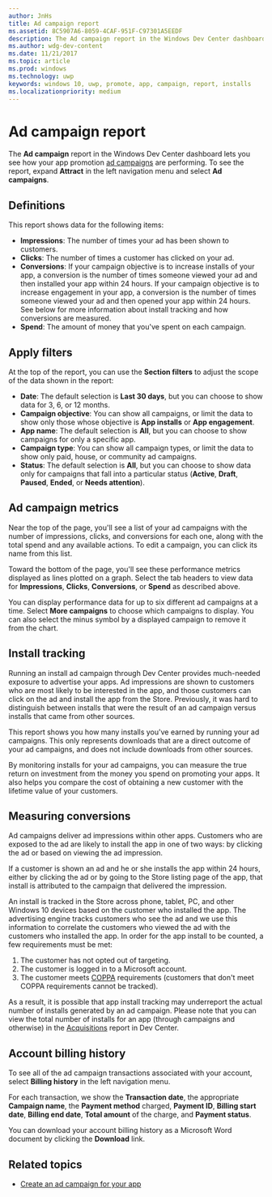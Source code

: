 ```yaml
---
author: JnHs
title: Ad campaign report
ms.assetid: 8C5907A6-8059-4CAF-951F-C97301A5EEDF
description: The Ad campaign report in the Windows Dev Center dashboard lets you see how your app promotion ad campaigns are performing.
ms.author: wdg-dev-content
ms.date: 11/21/2017
ms.topic: article
ms.prod: windows
ms.technology: uwp
keywords: windows 10, uwp, promote, app, campaign, report, installs
ms.localizationpriority: medium
---
```


# Ad campaign report

The **Ad campaign** report in the Windows Dev Center dashboard lets you see how your app promotion [ad campaigns](create-an-ad-campaign-for-your-app.md) are performing. To see the report, expand **Attract** in the left navigation menu and select **Ad campaigns**.

## Definitions

This report shows data for the following items:

-   **Impressions**: The number of times your ad has been shown to customers.
-   **Clicks**: The number of times a customer has clicked on your ad.
-   **Conversions**: If your campaign objective is to increase installs of your app, a conversion is the number of times someone viewed your ad and then installed your app within 24 hours. If your campaign objective is to increase engagement in your app, a conversion is the number of times someone viewed your ad and then opened your app within 24 hours. See below for more information about install tracking and how conversions are measured.
-   **Spend**: The amount of money that you've spent on each campaign.

## Apply filters

At the top of the report, you can use the **Section filters** to adjust the scope of the data shown in the report:

-   **Date**: The default selection is **Last 30 days**, but you can choose to show data for 3, 6, or 12 months.
-   **Campaign objective**: You can show all campaigns, or limit the data to show only those whose objective is **App installs** or **App engagement**.
-   **App name**: The default selection is **All**, but you can choose to show campaigns for only a specific app.
-   **Campaign type**: You can show all campaign types, or limit the data to show only paid, house, or community ad campaigns.
-   **Status**: The default selection is **All**, but you can choose to show data only for campaigns that fall into a particular status (**Active**, **Draft**, **Paused**, **Ended**, or **Needs attention**).


## Ad campaign metrics

Near the top of the page, you'll see a list of your ad campaigns with the number of impressions, clicks, and conversions for each one, along with the total spend and any available actions. To edit a campaign, you can click its name from this list.

Toward the bottom of the page, you'll see these performance metrics displayed as lines plotted on a graph. Select the tab headers to view data for **Impressions**, **Clicks**, **Conversions**, or **Spend** as described above.

You can display performance data for up to six different ad campaigns at a time. Select **More campaigns** to choose which campaigns to display. You can also select the minus symbol by a displayed campaign to remove it from the chart.


## Install tracking

Running an install ad campaign through Dev Center provides much-needed exposure to advertise your apps. Ad impressions are shown to customers who are most likely to be interested in the app, and those customers can click on the ad and install the app from the Store. Previously, it was hard to distinguish between installs that were the result of an ad campaign versus installs that came from other sources.

This report shows you how many installs you've earned by running your ad campaigns. This only represents downloads that are a direct outcome of your ad campaigns, and does not include downloads from other sources.

By monitoring installs for your ad campaigns, you can measure the true return on investment from the money you spend on promoting your apps. It also helps you compare the cost of obtaining a new customer with the lifetime value of your customers.


## Measuring conversions

Ad campaigns deliver ad impressions within other apps. Customers who are exposed to the ad are likely to install the app in one of two ways: by clicking the ad or based on viewing the ad impression.

If a customer is shown an ad and he or she installs the app within 24 hours, either by clicking the ad or by going to the Store listing page of the app, that install is attributed to the campaign that delivered the impression.

An install is tracked in the Store across phone, tablet, PC, and other Windows 10 devices based on the customer who installed the app. The advertising engine tracks customers who see the ad and we use this information to correlate the customers who viewed the ad with the customers who installed the app. In order for the app install to be counted, a few requirements must be met:

1.  The customer has not opted out of targeting.
2.  The customer is logged in to a Microsoft account.
3.  The customer meets [COPPA](http://go.microsoft.com/fwlink?LinkId=536558) requirements (customers that don't meet COPPA requirements cannot be tracked).

As a result, it is possible that app install tracking may underreport the actual number of installs generated by an ad campaign. Please note that you can view the total number of installs for an app (through campaigns and otherwise) in the [Acquisitions](acquisitions-report.md) report in Dev Center.


## Account billing history

To see all of the ad campaign transactions associated with your account, select **Billing history** in the left navigation menu.

For each transaction, we show the **Transaction date**, the appropriate **Campaign name**, the **Payment method** charged, **Payment ID**, **Billing start date**, **Billing end date**, **Total amount** of the charge, and **Payment status**.

You can download your account billing history as a Microsoft Word document by clicking the **Download** link.

## Related topics

* [Create an ad campaign for your app](create-an-ad-campaign-for-your-app.md)

 

 
